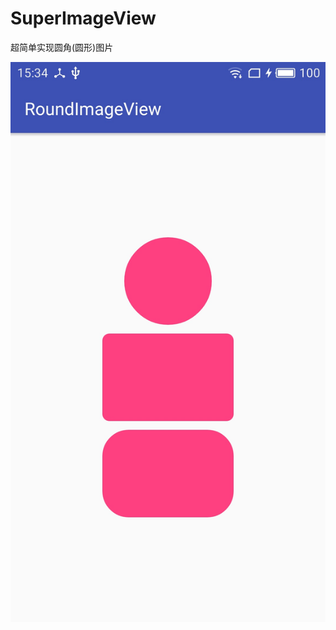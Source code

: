 # SuperImageView

超简单实现圆角(圆形)图片

![image](https://github.com/13456961183/SuperImageView/blob/master/app/src/main/res/drawable/S61017-153442.jpg)
